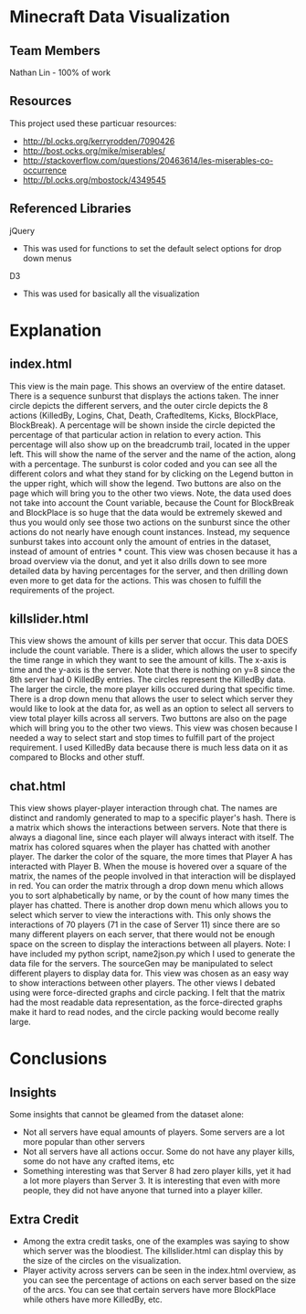 Minecraft Data Visualization
============================

Team Members
------------
Nathan Lin - 100% of work


Resources
---------
This project used these particuar resources:
* http://bl.ocks.org/kerryrodden/7090426
* http://bost.ocks.org/mike/miserables/
* http://stackoverflow.com/questions/20463614/les-miserables-co-occurrence
* http://bl.ocks.org/mbostock/4349545

Referenced Libraries
--------------------
jQuery
* This was used for functions to set the default select options for drop down menus

D3
* This was used for basically all the visualization

Explanation
===========

index.html
----------
This view is the main page. This shows an overview of the entire dataset. There is a sequence sunburst that displays the actions taken. The inner circle depicts the different servers, and the outer circle depicts the 8 actions (KilledBy, Logins, Chat, Death, CraftedItems, Kicks, BlockPlace, BlockBreak). A percentage will be shown inside the circle depicted the percentage of that particular action in relation to every action. This percentage will also show up on the breadcrumb trail, located in the upper left. This will show the name of the server and the name of the action, along with a percentage. The sunburst is color coded and you can see all the different colors and what they stand for by clicking on the Legend button in the upper right, which will show the legend. Two buttons are also on the page which will bring you to the other two views. Note, the data used does not take into account the Count variable, because the Count for BlockBreak and BlockPlace is so huge that the data would be extremely skewed and thus you would only see those two actions on the sunburst since the other actions do not nearly have enough count instances. Instead, my sequence sunburst takes into account only the amount of entries in the dataset, instead of amount of entries * count. This view was chosen because it has a broad overview via the donut, and yet it also drills down to see more detailed data by having percentages for the server, and then drilling down even more to get data for the actions. This was chosen to fulfill the requirements of the project.

killslider.html
---------------
This view shows the amount of kills per server that occur. This data DOES include the count variable. There is a slider, which allows the user to specify the time range in which they want to see the amount of kills. The x-axis is time and the y-axis is the server. Note that there is nothing on y=8 since the 8th server had 0 KilledBy entries. The circles represent the KilledBy data. The larger the circle, the more player kills occured during that specific time. There is a drop down menu that allows the user to select which server they would like to look at the data for, as well as an option to select all servers to view total player kills across all servers. Two buttons are also on the page which will bring you to the other two views. This view was chosen because I needed a way to select start and stop times to fulfill part of the project requirement. I used KilledBy data because there is much less data on it as compared to Blocks and other stuff. 

chat.html
---------
This view shows player-player interaction through chat. The names are distinct and randomly generated to map to a specific player's hash. There is a matrix which shows the interactions between servers. Note that there is always a diagonal line, since each player will always interact with itself. The matrix has colored squares when the player has chatted with another player. The darker the color of the square, the more times that Player A has interacted with Player B. When the mouse is hovered over a square of the matrix, the names of the people involved in that interaction will be displayed in red. You can order the matrix through a drop down menu which allows you to sort alphabetically by name, or by the count of how many times the player has chatted. There is another drop down menu which allows you to select which server to view the interactions with. This only shows the interactions of 70 players (71 in the case of Server 11) since there are so many different players on each server, that there would not be enough space on the screen to display the interactions between all players. Note: I have included my python script, name2json.py which I used to generate the data file for the servers. The sourceGen may be manipulated to select different players to display data for. This view was chosen as an easy way to show interactions between other players. The other views I debated using were force-directed graphs and circle packing. I felt that the matrix had the most readable data representation, as the force-directed graphs make it hard to read nodes, and the circle packing would become really large.

Conclusions
===========

Insights
--------
Some insights that cannot be gleamed from the dataset alone:
* Not all servers have equal amounts of players. Some servers are a lot more popular than other servers
* Not all servers have all actions occur. Some do not have any player kills, some do not have any crafted items, etc
* Something interesting was that Server 8 had zero player kills, yet it had a lot more players than Server 3. It is interesting that even with more people, they did not have anyone that turned into a player killer.

Extra Credit
------------
* Among the extra credit tasks, one of the examples was saying to show which server was the bloodiest. The killslider.html can display this by the size of the circles on the visualization.
* Player activity across servers can be seen in the index.html overview, as you can see the percentage of actions on each server based on the size of the arcs. You can see that certain servers have more BlockPlace while others have more KilledBy, etc.
